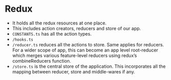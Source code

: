 # Redux

* It holds all the redux resources at one place.
* This includes action creators, reducers and store of our app.
* `CONSTANTS.ts` has all the action types.
* `/hooks.ts`
* `/reducer.ts` reduces all the actions to store. Same applies for reducers. For a wider scope of app, this can become an app level root-reducer which merges various feature-level reducers using redux’s combineReducers function.
* `/store.ts` is the central store of the application. This incorporates all the mapping between reducer, store and middle-wares if any.
